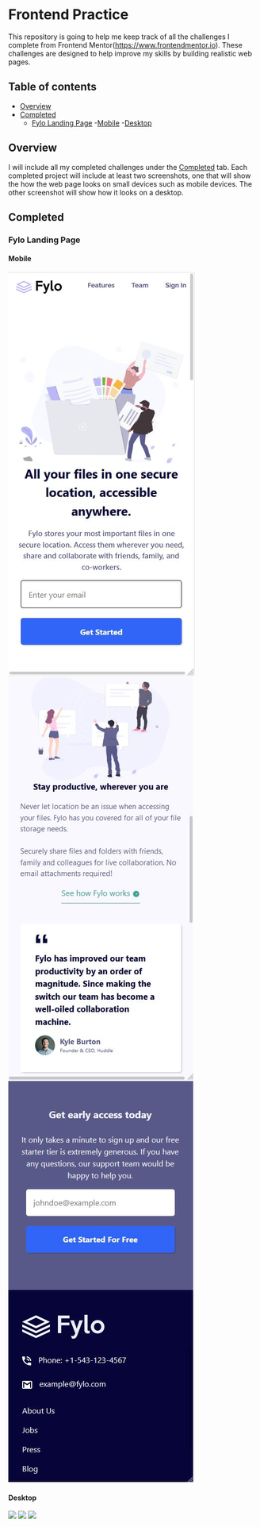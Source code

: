 # Frontend Practice 

This repository is going to help me keep track of all the challenges I complete from Frontend Mentor(https://www.frontendmentor.io). These challenges are designed to help improve my skills by building realistic web pages. 

## Table of contents
- [Overview](#overview)
- [Completed](#completed)
    - [Fylo Landing Page](#fylo-landing-page)
        -[Mobile](#fylo-mobile)
        -[Desktop](#fylo-desktop)

## Overview 

I will include all my completed challenges under the [Completed](#completed) tab. Each completed project will include at least two screenshots, one that will show the how the web page looks on small devices such as mobile devices. The other screenshot will show how it looks on a desktop. 

## Completed

### Fylo Landing Page

#### Mobile 
![](./Screenshots/fyloLandingPage/fylo-mobile-1.JPG)
![](./Screenshots/fyloLandingPage/fylo-mobile-2.JPG)
![](./Screenshots/fyloLandingPage/fylo-mobile-3.JPG)

#### Desktop
![](./Screenshots/fyloLanding/fylo-desktop-1.JPG)
![](./Screenshots/fyloLanding/fylo-desktop-2.JPG)
![](./Screenshots/fyloLanding/fylo-desktop-3.JPG)